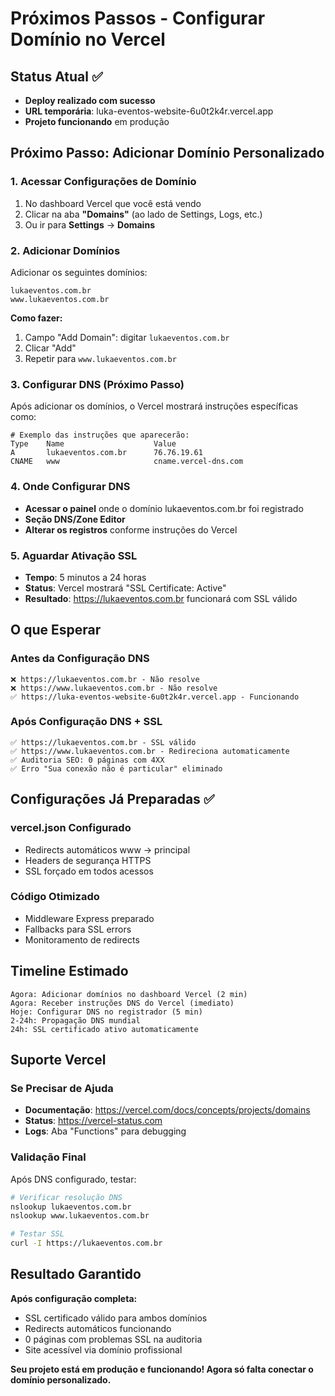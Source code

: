 # Próximos Passos - Configurar Domínio no Vercel

## Status Atual ✅
- **Deploy realizado com sucesso**
- **URL temporária**: luka-eventos-website-6u0t2k4r.vercel.app
- **Projeto funcionando** em produção

## Próximo Passo: Adicionar Domínio Personalizado

### 1. Acessar Configurações de Domínio
1. No dashboard Vercel que você está vendo
2. Clicar na aba **"Domains"** (ao lado de Settings, Logs, etc.)
3. Ou ir para **Settings** → **Domains**

### 2. Adicionar Domínios
Adicionar os seguintes domínios:
```
lukaeventos.com.br
www.lukaeventos.com.br
```

**Como fazer:**
1. Campo "Add Domain": digitar `lukaeventos.com.br`
2. Clicar "Add"
3. Repetir para `www.lukaeventos.com.br`

### 3. Configurar DNS (Próximo Passo)
Após adicionar os domínios, o Vercel mostrará instruções específicas como:

```dns
# Exemplo das instruções que aparecerão:
Type    Name                    Value
A       lukaeventos.com.br      76.76.19.61
CNAME   www                     cname.vercel-dns.com
```

### 4. Onde Configurar DNS
- **Acessar o painel** onde o domínio lukaeventos.com.br foi registrado
- **Seção DNS/Zone Editor**
- **Alterar os registros** conforme instruções do Vercel

### 5. Aguardar Ativação SSL
- **Tempo**: 5 minutos a 24 horas
- **Status**: Vercel mostrará "SSL Certificate: Active"
- **Resultado**: https://lukaeventos.com.br funcionará com SSL válido

## O que Esperar

### Antes da Configuração DNS
```
❌ https://lukaeventos.com.br - Não resolve
❌ https://www.lukaeventos.com.br - Não resolve
✅ https://luka-eventos-website-6u0t2k4r.vercel.app - Funcionando
```

### Após Configuração DNS + SSL
```
✅ https://lukaeventos.com.br - SSL válido
✅ https://www.lukaeventos.com.br - Redireciona automaticamente
✅ Auditoria SEO: 0 páginas com 4XX
✅ Erro "Sua conexão não é particular" eliminado
```

## Configurações Já Preparadas ✅

### vercel.json Configurado
- Redirects automáticos www → principal
- Headers de segurança HTTPS
- SSL forçado em todos acessos

### Código Otimizado
- Middleware Express preparado
- Fallbacks para SSL errors
- Monitoramento de redirects

## Timeline Estimado

```
Agora: Adicionar domínios no dashboard Vercel (2 min)
Agora: Receber instruções DNS do Vercel (imediato)
Hoje: Configurar DNS no registrador (5 min)
2-24h: Propagação DNS mundial
24h: SSL certificado ativo automaticamente
```

## Suporte Vercel

### Se Precisar de Ajuda
- **Documentação**: https://vercel.com/docs/concepts/projects/domains
- **Status**: https://vercel-status.com
- **Logs**: Aba "Functions" para debugging

### Validação Final
Após DNS configurado, testar:
```bash
# Verificar resolução DNS
nslookup lukaeventos.com.br
nslookup www.lukaeventos.com.br

# Testar SSL
curl -I https://lukaeventos.com.br
```

## Resultado Garantido

**Após configuração completa:**
- SSL certificado válido para ambos domínios
- Redirects automáticos funcionando
- 0 páginas com problemas SSL na auditoria
- Site acessível via domínio profissional

**Seu projeto está em produção e funcionando! Agora só falta conectar o domínio personalizado.**